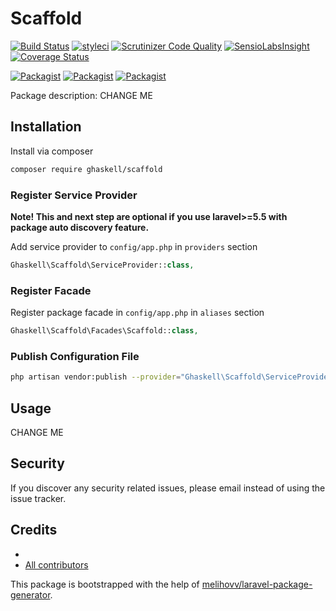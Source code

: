 # Scaffold

[![Build Status](https://travis-ci.org/ghaskell/scaffold.svg?branch=master)](https://travis-ci.org/ghaskell/scaffold)
[![styleci](https://styleci.io/repos/CHANGEME/shield)](https://styleci.io/repos/CHANGEME)
[![Scrutinizer Code Quality](https://scrutinizer-ci.com/g/ghaskell/scaffold/badges/quality-score.png?b=master)](https://scrutinizer-ci.com/g/ghaskell/scaffold/?branch=master)
[![SensioLabsInsight](https://insight.sensiolabs.com/projects/CHANGEME/mini.png)](https://insight.sensiolabs.com/projects/CHANGEME)
[![Coverage Status](https://coveralls.io/repos/github/ghaskell/scaffold/badge.svg?branch=master)](https://coveralls.io/github/ghaskell/scaffold?branch=master)

[![Packagist](https://img.shields.io/packagist/v/ghaskell/scaffold.svg)](https://packagist.org/packages/ghaskell/scaffold)
[![Packagist](https://poser.pugx.org/ghaskell/scaffold/d/total.svg)](https://packagist.org/packages/ghaskell/scaffold)
[![Packagist](https://img.shields.io/packagist/l/ghaskell/scaffold.svg)](https://packagist.org/packages/ghaskell/scaffold)

Package description: CHANGE ME

## Installation

Install via composer
```bash
composer require ghaskell/scaffold
```

### Register Service Provider

**Note! This and next step are optional if you use laravel>=5.5 with package
auto discovery feature.**

Add service provider to `config/app.php` in `providers` section
```php
Ghaskell\Scaffold\ServiceProvider::class,
```

### Register Facade

Register package facade in `config/app.php` in `aliases` section
```php
Ghaskell\Scaffold\Facades\Scaffold::class,
```

### Publish Configuration File

```bash
php artisan vendor:publish --provider="Ghaskell\Scaffold\ServiceProvider" --tag="config"
```

## Usage

CHANGE ME

## Security

If you discover any security related issues, please email 
instead of using the issue tracker.

## Credits

- [](https://github.com/ghaskell/scaffold)
- [All contributors](https://github.com/ghaskell/scaffold/graphs/contributors)

This package is bootstrapped with the help of
[melihovv/laravel-package-generator](https://github.com/melihovv/laravel-package-generator).

